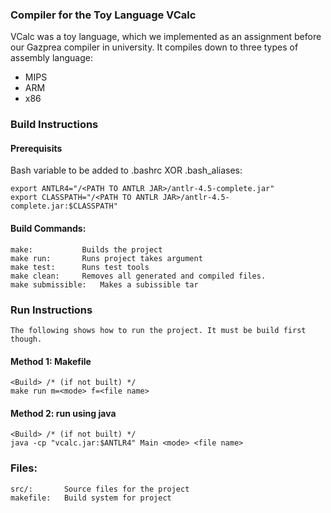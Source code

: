 ### Compiler for the Toy Language VCalc

VCalc was a toy language, which we implemented as an assignment before our Gazprea compiler in university.
It compiles down to three types of assembly language:  
* MIPS
* ARM
* x86

### Build Instructions

#### Prerequisits
Bash variable to be added to .bashrc XOR .bash_aliases:
```
export ANTLR4="/<PATH TO ANTLR JAR>/antlr-4.5-complete.jar"
export CLASSPATH="/<PATH TO ANTLR JAR>/antlr-4.5-complete.jar:$CLASSPATH"
```

#### Build Commands:
```
make:			Builds the project
make run:		Runs project takes argument
make test:		Runs test tools 
make clean:		Removes all generated and compiled files.
make submissible: 	Makes a subissible tar 
```


### Run Instructions
	The following shows how to run the project. It must be build first though.

#### Method 1: Makefile
```
<Build> /* (if not built) */
make run m=<mode> f=<file name>
```

#### Method 2: run using java
```
<Build> /* (if not built) */
java -cp "vcalc.jar:$ANTLR4" Main <mode> <file name>
```

### Files:
```
src/:		Source files for the project
makefile:	Build system for project
```
